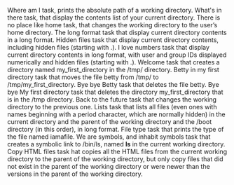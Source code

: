 Where am I task, prints the absolute path of a working directory.
What's in there task, that display the contents list of your current directory.
There is no place like home task, that changes the working directory to the user’s home directory.
The long format task that display current directory contents in a long format.
Hidden files task that display current directory contents, including hidden files (starting with .).
I love numbers task that display current directory contents in long format, with user and group IDs displayed numerically and hidden files (starting with .).
Welcome task that creates a directory named my_first_directory in the /tmp/ directory.
Betty in my first directory task that moves the file betty from /tmp/ to /tmp/my_first_directory.
Bye bye Betty task that deletes the file betty.
Bye bye My first directory task that deletes the directory my_first_directory that is in the /tmp directory.
Back to the future task that changes the working directory to the previous one.
Lists task that lists all files (even ones with names beginning with a period character, which are normally hidden) in the current directory and the parent of the working directory and the /boot directory (in this order), in long format.
File type task that prints the type of the file named iamafile.
We are symbols, and inhabit symbols task that creates a symbolic link to /bin/ls, named __ls__ in the current working directory.
Copy HTML files task hat copies all the HTML files from the current working directory to the parent of the working directory, but only copy files that did not exist in the parent of the working directory or were newer than the versions in the parent of the working directory.
